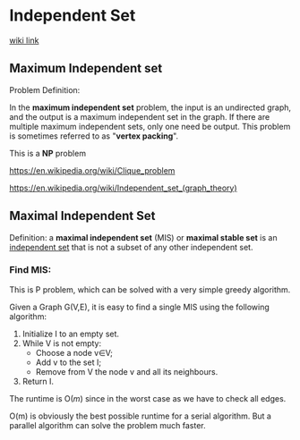 # Independent Set

[wiki link](https://en.wikipedia.org/wiki/Independent_set_(graph_theory)#Finding_independent_sets)

## Maximum Independent set

Problem Definition:

In the **maximum independent set** problem, the input is an undirected graph, and the output is a maximum independent set in the graph. If there are multiple maximum independent sets, only one need be output. This problem is sometimes referred to as "**vertex packing**".

This is a **NP** problem

https://en.wikipedia.org/wiki/Clique_problem

https://en.wikipedia.org/wiki/Independent_set_(graph_theory)



## Maximal Independent Set

Definition: a **maximal independent set** (MIS) or **maximal stable set** is an [independent set](https://en.wikipedia.org/wiki/Independent_set_(graph_theory)) that is not a subset of any other independent set.

### Find MIS:

This is P problem, which can be solved with a very simple greedy algorithm.

Given a Graph G(V,E), it is easy to find a single MIS using the following algorithm:

1. Initialize I to an empty set.
2. While V is not empty:
   - Choose a node v∈V;
   - Add v to the set I;
   - Remove from V the node v and all its neighbours.
3. Return I.

The runtime is O(*m*) since in the worst case as we have to check all edges.

O(m) is obviously the best possible runtime for a serial algorithm. But a parallel algorithm can solve the problem much faster.